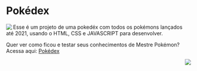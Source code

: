 # Pokédex


<img align="left" src="https://i.redd.it/dzny4trug5731.png">


  <div class="box">
      <p align="left"> Esse é um projeto de uma pokedéx com todos os pokémons lançados até 2021, usando o HTML, CSS e JAVASCRIPT para desenvolver.<p/>
  </div>

 Quer ver como ficou e testar seus conhecimentos de Mestre Pokémon? Acessa aqui:
<a href="https://robert-oliveira.github.io/Pokedex/">Pokédex</a> 
<div>
 <img align="right" src="https://thumbs.gfycat.com/AppropriateSoggyBactrian-max-1mb.gif"width: 150px/>
  </div>
